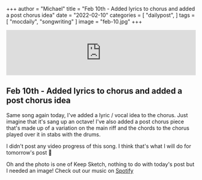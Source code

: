 +++
author = "Michael"
title = "Feb 10th - Added lyrics to chorus and added a post chorus idea"
date = "2022-02-10"
categories = [
  "dailypost",
]
tags = [
  "mocdaily",
  "songwriting"
]
image = "feb-10.jpg"
+++

<iframe style="border: 0; width: 100%; height: 120px;" src="https://bandcamp.com/EmbeddedPlayer/album=535037396/size=large/bgcol=ffffff/linkcol=0687f5/tracklist=false/artwork=small/track=2077844223/transparent=true/" seamless><a href="https://michaeloc.bandcamp.com/album/mocdaily-music-in-progress">#mocdaily - music in progress by Michael O&#39;Connell</a></iframe>

## Feb 10th - Added lyrics to chorus and added a post chorus idea
Same song again today, I've added a lyric / vocal idea to the chorus. Just imagine that it's sang up an octave! I've also added a post chorus piece that's made up of a variation on the main riff and the chords to the chorus played over it in stabs with the drums.

I didn't post any video progress of this song. I think that's what I will do for tomorrow's post 🙂

Oh and the photo is one of Keep Sketch, nothing to do with today's post but I needed an image! Check out our music on [Spotify](https://open.spotify.com/artist/1uSGXmU6ruQSodW4YRVfEp) 